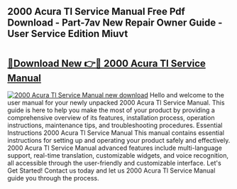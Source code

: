 ## 2000 Acura Tl Service Manual Free Pdf Download - Part-7av New Repair Owner Guide - User Service Edition Miuvt

# <h2><a href="http://bc44633.oget.top/?id=2000+Acura+Tl+Service+Manual">🔗Download New 👉🔴 2000 Acura Tl Service Manual</a></h2>

[![2000 Acura Tl Service Manual new download](https://i.imgur.com/5g1atiW.png)](http://bc44633.oget.top/?id=2000+Acura+Tl+Service+Manual)
Hello and welcome to the user manual for your newly unpacked 2000 Acura Tl Service Manual. This guide is here to help you make the most of your product by providing a comprehensive overview of its features, installation process, operation instructions, maintenance tips, and troubleshooting procedures. Essential Instructions 2000 Acura Tl Service Manual This manual contains essential instructions for setting up and operating your product safely and effectively. 2000 Acura Tl Service Manual advanced features include multi-language support, real-time translation, customizable widgets, and voice recognition, all accessible through the user-friendly and customizable interface. Let's Get Started! Contact us today and let us 2000 Acura Tl Service Manual guide you through the process.

